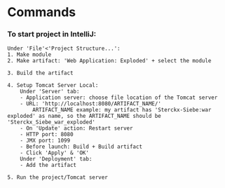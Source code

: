 # Commands
### To start project in IntelliJ:

    Under 'File'<'Project Structure...':
    1. Make module
    2. Make artifact: 'Web Application: Exploded' + select the module
    
    3. Build the artifact

    4. Setup Tomcat Server Local:
        Under 'Server' tab:
        - Application server: choose file location of the Tomcat server 
        - URL: 'http://localhost:8080/ARTIFACT_NAME/'
            ARTIFACT_NAME example: my artifact has 'Sterckx-Siebe:war exploded' as name, so the ARTIFACT_NAME should be 'Sterckx_Siebe_war_exploded'
        - On 'Update' action: Restart server
        - HTTP port: 8080
        - JMX port: 1099
        - Before launch: Build + Build artifact
        - Click 'Apply' & 'OK'
        Under 'Deployment' tab:
        - Add the artifact

    5. Run the project/Tomcat server

